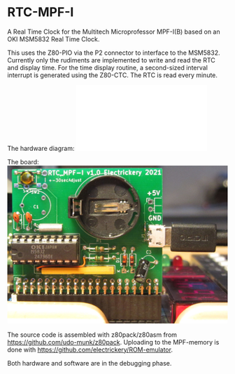 # RTC-MPF-I
A Real Time Clock for the Multitech Microprofessor MPF-I(B) based on an 
OKI MSM5832 Real Time Clock.

This uses the Z80-PIO via the P2 connector to interface to the MSM5832. 
Currently only the rudiments are implemented to write and read the RTC 
and display time. For the time display routine, a second-sized 
interval interrupt is generated using the Z80-CTC. The RTC is read every 
minute.

The hardware diagram:
![Schema of the RTC board](./RTC_MPF.sch.pdf)

The board: 
![The PCB for RTC-MPF-I version 1.0.](RTC_MPF-I_v1.0.jpg)

The source code is assembled with z80pack/z80asm from 
https://github.com/udo-munk/z80pack. Uploading to the 
MPF-memory is done with https://github.com/electrickery/ROM-emulator.

Both hardware and software are in the debugging phase.
